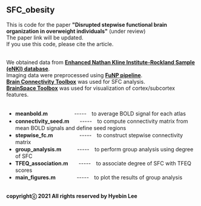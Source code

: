 ## SFC_obesity ##
This is code for the paper **"Disrupted stepwise functional brain organization in overweight individuals"** (under review)<br />
The paper link will be updated.<br />
If you use this code, please cite the article.<br /><br />

We obtained data from **[Enhanced Nathan Kline Institute-Rockland Sample (eNKI) database](http://fcon_1000.projects.nitrc.org/indi/enhanced/access.html)**.<br />
Imaging data were preprocessed using **[FuNP pipeline](https://gitlab.com/by9433/funp)**.<br />
**[Brain Connectivity Toolbox](https://sites.google.com/site/bctnet/)** was used for SFC analysis.<br />
**[BrainSpace Toolbox](https://brainspace.readthedocs.io/en/latest/#)** was used for visualization of cortex/subcortex features.<br /><br />

- **meanbold.m**　　　　　-----　to average BOLD signal for each atlas<br />
- **connectivity_seed.m**　　-----　to compute connectivity matrix from mean BOLD signals and define seed regions<br />
- **stepwise_fc.m**　　　　　-----　to construct stepwise connectivity matrix<br />
- **group_analysis.m**　　　-----　to perform group analysis using degree of SFC<br />
- **TFEQ_association.m**　　-----　to associate degree of SFC with TFEQ scores<br />
- **main_figures.m**　　　　-----　to plot the results of group analysis<br /><br />

**copyrightⓒ 2021 All rights reserved by Hyebin Lee<br /><br />**
